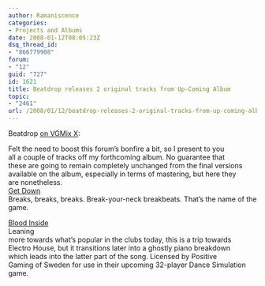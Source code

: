```yaml
---
author: Ramaniscence
categories:
- Projects and Albums
date: 2008-01-12T08:05:23Z
dsq_thread_id:
- "866779908"
forum:
- "12"
guid: "727"
id: 1621
title: Beatdrop releases 2 original tracks from Up-Coming Album
topic:
- "2461"
url: /2008/01/12/beatdrop-releases-2-original-tracks-from-up-coming-album/
---
```


Beatdrop <a href="http://www.vgmix.com/forum/viewtopic.php?f=15&#038;t=156" target="_self">on VGMix X</a>:

<div class="quoted-text">
  Felt the need to boost this forum&#8217;s bonfire a bit, so I present to you<br /> all a couple of tracks off my forthcoming album. No guarantee that<br /> these are going to remain completely unchanged from the final versions<br /> available on the album, especially in terms of mastering, but here they<br /> are nonetheless.
</div>

<div class="quoted-text">
  <a href="http://beatdrop.paletteswap.com/Beatdrop%20-%20Get%20Down.mp3">Get Down</a><br /> Breaks, breaks, breaks. Break-your-neck breakbeats. That&#8217;s the name of the game.</p> 
  
  <p>
    <a href="http://beatdrop.paletteswap.com/Beatdrop%20-%20Blood%20Inside.mp3">Blood Inside</a><br /> Leaning<br /> more towards what&#8217;s popular in the clubs today, this is a trip towards<br /> Electro House, but it transitions later into a ghostly piano breakdown<br /> which leads into the latter part of the song. Licensed by Positive<br /> Gaming of Sweden for use in their upcoming 32-player Dance Simulation<br /> game.</div>